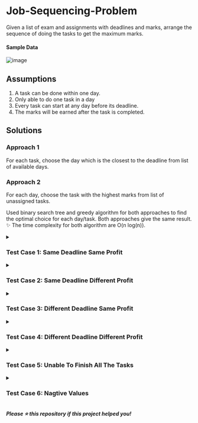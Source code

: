 # Job-Sequencing-Problem
Given a list of exam and assignments with deadlines and marks, arrange the sequence of doing the tasks to get the maximum marks.

#### Sample Data
![image](https://user-images.githubusercontent.com/65067887/215103203-053c831e-cff1-47cd-8021-95403677a4e5.png)

## Assumptions
1. A task can be done within one day.
2. Only able to do one task in a day
3. Every task can start at any day before its deadline.
4. The marks will be earned after the task is completed.

## Solutions
### Approach 1
For each task, choose the day which is the closest to the deadline from list of available days. <br/>

### Approach 2
For each day, choose the task with the highest marks from list of unassigned tasks.

Used binary search tree and greedy algorithm for both approaches to find the optimal choice for each day/task. Both approaches give the same result.
✨ The time complexity for both algorithm are O(n log(n)). 

<details>
<summary><h3>Test Case 1: Same Deadline Same Profit</h3></summary>

![image](https://user-images.githubusercontent.com/65067887/215104020-d2ba4049-7968-4c45-a58a-9ce63acb0254.png)
</details>

<details>
<summary><h3>Test Case 2: Same Deadline Different Profit</h3></summary>

![image](https://user-images.githubusercontent.com/65067887/215104074-096a2659-53f1-47d8-b4c0-fb8630e73de2.png)
</details>

<details>
<summary><h3>Test Case 3: Different Deadline Same Profit</h3></summary>

![image](https://user-images.githubusercontent.com/65067887/215104176-7ea8b9dd-e290-498d-bb82-3bb1c15b924a.png)
</details>

<details>
<summary><h3>Test Case 4: Different Deadline Different Profit</h3></summary>

![image](https://user-images.githubusercontent.com/65067887/215104239-e604de38-99c4-4661-9c47-e482b7d9dc7c.png)
</details>

<details>
<summary><h3>Test Case 5: Unable To Finish All The Tasks</h3></summary>

![image](https://user-images.githubusercontent.com/65067887/215104313-60a4462a-ad36-4238-b678-ecb865df3309.png)
</details>

<details>
<summary><h3>Test Case 6: Nagtive Values</h3></summary>

![image](https://user-images.githubusercontent.com/65067887/215104379-34a8ef41-0a16-4030-9083-cec20fb48f48.png)
</details>

##### Please ⭐️ this repository if this project helped you!
